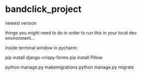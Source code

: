 # bandclick_project
newest version

things you might need to do in order to run this in your local dev environment...

inside terminal window in pycharm:

pip install django-crispy-forms pip install Pillow

python manage.py makemigrations python manage.py migrate
